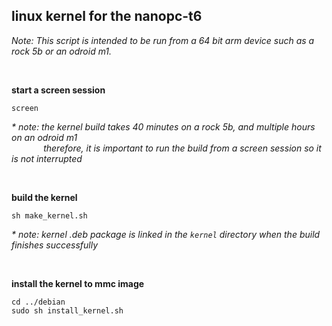 ## linux kernel for the nanopc-t6

<i>Note: This script is intended to be run from a 64 bit arm device such as a rock 5b or an odroid m1.</i>

<br/>

**start a screen session**
```
screen
```

<i>* note: the kernel build takes 40 minutes on a rock 5b, and multiple hours on an odroid m1</i><br/>
<i>&nbsp;&nbsp;&nbsp;&nbsp;&nbsp;&nbsp;&nbsp;&nbsp;&nbsp;&nbsp;&nbsp;&nbsp;&nbsp;therefore, it is important to run the build from a screen session so it is not interrupted</i>

<br/>

**build the kernel**
```
sh make_kernel.sh
```

<i>* note: kernel .deb package is linked in the ```kernel``` directory when the build finishes successfully</i>

<br/>

**install the kernel to mmc image**
```
cd ../debian
sudo sh install_kernel.sh
```

<br/>


